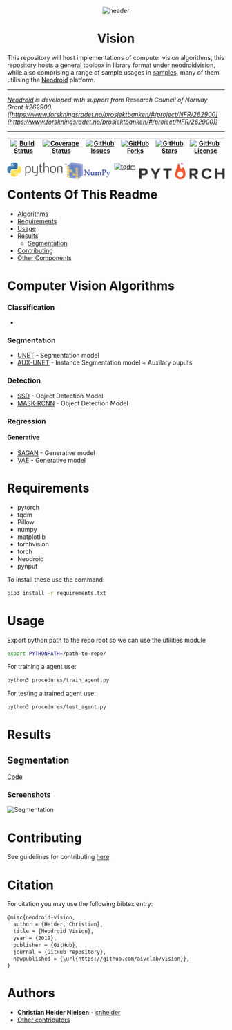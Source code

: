 <!--![header](.github/images/header.png)-->

<p align="center">
  <img src=".github/images/header.png" alt='header' />
</p>

<h1 align="center">Vision</h1>

<!--# Vision-->


This repository will host implementations of computer vision algorithms, this repository hosts a general
toolbox in library format under [neodroidvision](neodroidvision), while also comprising a range of sample
usages in
[samples](samples), many of them utilising the
[Neodroid](https://github.com/sintefneodroid/) platform.

---

_[Neodroid](https://github.com/sintefneodroid) is developed with support from Research Council of Norway Grant
#262900. ([https://www.forskningsradet.no/prosjektbanken/#/project/NFR/262900](https://www.forskningsradet.no/prosjektbanken/#/project/NFR/262900))_

---

| [![Build Status](https://travis-ci.org/aivclab/vision.svg?branch=master)](https://travis-ci.org/aivclab/vision)  | [![Coverage Status](https://coveralls.io/repos/github/aivclab/vision/badge.svg?branch=master)](https://coveralls.io/github/aivclab/vision?branch=master)  | [![GitHub Issues](https://img.shields.io/github/issues/aivclab/vision.svg?style=flat)](https://github.com/aivclab/vision/issues)  |  [![GitHub Forks](https://img.shields.io/github/forks/aivclab/vision.svg?style=flat)](https://github.com/aivclab/vision/network) | [![GitHub Stars](https://img.shields.io/github/stars/aivclab/vision.svg?style=flat)](https://github.com/aivclab/vision/stargazers) |[![GitHub License](https://img.shields.io/github/license/aivclab/vision.svg?style=flat)](https://github.com/aivclab/vision/blob/master/LICENSE.md) |
|---|---|---|---|---|---|

<p align="center" width="100%">
  <a href="https://www.python.org/">
    <img alt="python" src=".github/images/python.svg" height="40" align="left">
  </a>
  <a href="http://pytorch.org/" style="float: right;">
    <img alt="pytorch" src=".github/images/pytorch.svg" height="40" align="right" >
  </a>
</p>
<p align="center" width="100%">
  <a href="http://www.numpy.org/">
    <img alt="numpy" src=".github/images/numpy.svg" height="40" align="left">
  </a>
  <a href="https://github.com/tqdm/tqdm" style="float:center;">
    <img alt="tqdm" src=".github/images/tqdm.gif" height="40" align="center">
  </a>
</p>

# Contents Of This Readme

- [Algorithms](#algorithms)
- [Requirements](#requirements)
- [Usage](#usage)
- [Results](#results)
    - [Segmentation](#segmentation)
- [Contributing](#contributing)
- [Other Components](#other-components-of-the-neodroid-platform)

# Computer Vision Algorithms

### Classification
-

### Segmentation

- [UNET](neodroidvision/segmentation/instance_segmentation_model.py) - Segmentation model
- [AUX-UNET](neodroidvision/multitask/fission/skip_hourglass/skip_hourglass_fission.py) - Instance
  Segmentation model + Auxilary ouputs

### Detection

- [SSD](neodroidvision/detection/single_stage/ssd) - Object Detection Model
- [MASK-RCNN](neodroidvision/detection/two_stage/mask_rcnn) - Object Detection Model

### Regression

#### Generative

- [SAGAN](neodroidvision/regression/generative) - Generative model
- [VAE](neodroidvision/regression/vae) - Generative model

# Requirements

- pytorch
- tqdm
- Pillow
- numpy
- matplotlib
- torchvision
- torch
- Neodroid
- pynput

To install these use the command:

````bash
pip3 install -r requirements.txt
````

# Usage

Export python path to the repo root so we can use the utilities module

````bash
export PYTHONPATH=/path-to-repo/
````

For training a agent use:

````bash
python3 procedures/train_agent.py
````

For testing a trained agent use:

````bash
python3 procedures/test_agent.py
````

# Results

## Segmentation

[Code](samples/regression/segmentation/run.py)

### Screenshots

![Segmentation](.github/images/results/ori_mask_seg_recon.png)

# Contributing

See guidelines for contributing [here](CONTRIBUTING.md).

# Citation

For citation you may use the following bibtex entry:

````
@misc{neodroid-vision,
  author = {Heider, Christian},
  title = {Neodroid Vision},
  year = {2019},
  publisher = {GitHub},
  journal = {GitHub repository},
  howpublished = {\url{https://github.com/aivclab/vision}},
}
````

# Authors

* **Christian Heider Nielsen** - [cnheider](https://github.com/cnheider)
* [Other contributors](https://github.com/aivclab/vision/contributors)
